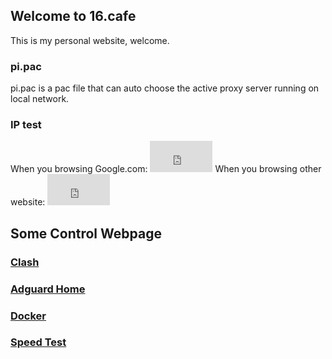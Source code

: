 ## Welcome to 16.cafe

This is my personal website, welcome.

### pi.pac

pi.pac is a pac file that can auto choose the active proxy server running on local network.

### IP test

When you browsing Google.com: <iframe src="http://sspanel.net/ip.php" width="100px" height="50px" frameborder="0" scrolling="no"> </iframe>
When you browsing other website: <iframe src="http://45.32.164.128/ip.php" width="100px" height="50px" frameborder="0" scrolling="no"> </iframe>

## Some Control Webpage
### [Clash](http://192.168.16.16:9090)
### [Adguard Home](http://192.168.16.16:3000)
### [Docker](http://192.168.16.16:9000)
### [Speed Test](http://192.168.16.16)


